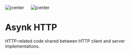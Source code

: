 ![jcenter](https://img.shields.io/badge/_jcenter_-0.0.0.33-6688ff.png?style=flat) &#x2003; ![jcenter](https://img.shields.io/badge/_Tests_-43/43-green.png?style=flat)
# Asynk HTTP
HTTP-related code shared between HTTP client and server implementations.